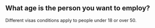 ## What age is the person you want to employ?

Different visas conditions apply to people under 18 or over 50.
